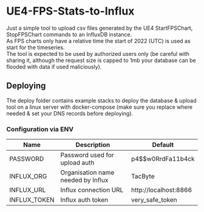 # UE4-FPS-Stats-to-Influx

Just a simple tool to upload csv files generated by the UE4 StartFPSChart, StopFPSChart commands to an InfluxDB instance.  
As FPS charts only have a relative time the start of 2022 (UTC) is used as start for the timeseries.  
The tool is expected to be used by authorized users only (be careful with sharing it, although the request size is capped to 1mb your database can be flooded with data if used maliciously).

## Deploying

The deploy folder contains example stacks to deploy the database & upload tool on a linux server with docker-compose (make sure you replace where needed & set your DNS records before deploying).

### Configuration via ENV

| Name         | Description                        | Default               |
|--------------|------------------------------------|-----------------------|
| PASSWORD     | Password used for upload auth      | p4$$w0RrdFa11b4ck     |
| INFLUX_ORG   | Organisation name needed by Influx | TacByte               |
| INFLUX_URL   | Influx connection URL              | http://localhost:8866 |
| INFLUX_TOKEN | Influx auth token                  | very_safe_token       |